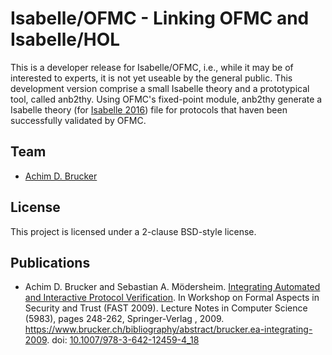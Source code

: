 # Isabelle/OFMC - Linking OFMC and Isabelle/HOL

This is a developer release for Isabelle/OFMC, i.e., while it may be
of interested to experts, it is not yet useable by the general
public. This development version comprise a small Isabelle
theory and a prototypical tool, called anb2thy. Using OFMC's
fixed-point module, anb2thy generate a Isabelle theory (for 
 [Isabelle 2016](http://isabelle.in.tum.de/website-Isabelle2016/index.html)) 
file for protocols that haven been successfully validated by OFMC. 

## Team 

* [Achim D. Brucker](http://www.brucker.ch/)

## License

This project is licensed under a 2-clause BSD-style license.

## Publications

* Achim D. Brucker and Sebastian A. Mödersheim. [Integrating Automated 
  and Interactive Protocol Verification](https://www.brucker.ch/bibliography/download/2009/brucker.ea-integrating-2009.pdf). 
  In Workshop on Formal Aspects in Security and Trust (FAST 2009). Lecture 
  Notes in Computer Science (5983), pages 248-262, Springer-Verlag , 2009. 
  https://www.brucker.ch/bibliography/abstract/brucker.ea-integrating-2009.
  doi: [10.1007/978-3-642-12459-4_18](http://dx.doi.org/10.1007/978-3-642-12459-4_18)
